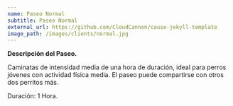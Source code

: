 ```yaml
---
name: Paseo Normal
subtitle: Paseo Normal
external_url: https://github.com/CloudCannon/cause-jekyll-template
image_path: /images/clients/normal.jpg
---
```


**Descripción del Paseo.**

Caminatas de intensidad media de una hora de duración, ideal para perros jóvenes con actividad física media. El paseo puede compartirse con otros dos perritos más.

Duración: 1 Hora.
